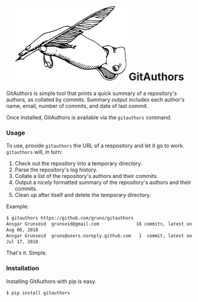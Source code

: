<h1 align="center">
  <img src="logo.svg" width="300px" height="200px" alt="GitAuthors">
  GitAuthors
</h1>


GitAuthors is simple tool that prints a quick summary of a repository's authors,
as collated by commits. Summary output includes each author's name, email,
number of commits, and date of last commit.

Once installed, GitAuthors is available via the `gitauthors` command.


### Usage

To use, provide `gitauthors` the URL of a respository and let it go to
work. `gitauthors` will, in turn:

  1. Check out the repository into a temporary directory.
  2. Parse the repository's log history.
  3. Collate a list of the repository's authors and their commits.
  4. Output a nicely formatted summary of the repository's authors and their
     commits.
  5. Clean up after itself and delete the temporary directory.

Example:

```
$ gitauthors https://github.com/gruns/gitauthors
Ansgar Grunseid  grunseid@gmail.com              16 commits, latest on Aug 06, 2018
Ansgar Grunseid  gruns@users.noreply.github.com   1  commit, latest on Jul 17, 2018
```

That's it. Simple.


### Installation

Installing GitAuthors with pip is easy.

```
$ pip install gitauthors
```